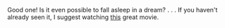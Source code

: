 Good one!
Is it even possible to fall asleep in a dream?
.
.
.
If you haven't already seen it, I suggest watching [this](https://en.wikipedia.org/wiki/Inception) great movie.